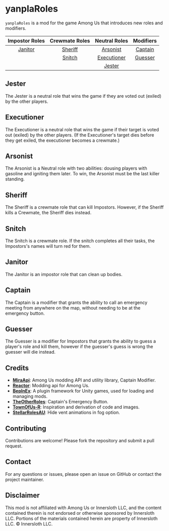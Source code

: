 # yanplaRoles
`yanplaRoles` is a mod for the game Among Us that introduces new roles and modifiers.

| **Impostor Roles**           | **Crewmate Roles**                | **Neutral Roles**                | **Modifiers**                |
|:----------------------------:|:---------------------------------:|:--------------------------------:|:----------------------------:|
| [Janitor](#janitor)          | [Sheriff](#sheriff)               | [Arsonist](#arsonist)            | [Captain](#captain)          |
|                              | [Snitch](#snitch)                 | [Executioner](#executioner)      | [Guesser](#guesser)          |
|                              |                                   | [Jester](#jester)                |                              |

## Jester

The Jester is a neutral role that wins the game if they are voted out (exiled) by the other players.

## Executioner

The Executioner is a neutral role that wins the game if their target is voted out (exiled) by the other players. (If the Executioner's target dies before they get exiled, the executioner becomes a crewmate.)

## Arsonist

The Arsonist is a Neutral role with two abilities: dousing players with gasoline and igniting them later. To win, the Arsonist must be the last killer standing.

## Sheriff

The Sheriff is a crewmate role that can kill Impostors. However, if the Sheriff kills a Crewmate, the Sheriff dies instead.

## Snitch

The Snitch is a crewmate role. If the snitch completes all their tasks, the Impostors's names will turn red for them.

## Janitor

The Janitor is an impostor role that can clean up bodies.

## Captain

The Captain is a modifier that grants the ability to call an emergency meeting from anywhere on the map, without needing to be at the emergency button.

## Guesser

The Guesser is a modifier for Impostors that grants the ability to guess a player's role and kill them, however if the guesser's guess is wrong the guesser will die instead.

## Credits
- **[MiraApi](https://github.com/All-Of-Us-Mods/MiraAPI)**: Among Us modding API and utility library, Captain Modifier.
- **[Reactor](https://github.com/NuclearPowered/Reactor)**: Modding api for Among Us.
- **[BepInEx](https://github.com/BepInEx/BepInEx)**: A plugin framework for Unity games, used for loading and managing mods.
- **[TheOtherRoles](https://github.com/TheOtherRolesAU/TheOtherRoles)**: Captain's Emergency Button.
- **[TownOfUs-R](https://github.com/eDonnes124/Town-Of-Us-R)**: Inspiration and derivation of code and images.
- **[StellarRolesAU](https://github.com/Mr-Fluuff/StellarRolesAU)**: Hide vent animations in fog option.

## Contributing

Contributions are welcome! Please fork the repository and submit a pull request.

## Contact

For any questions or issues, please open an issue on GitHub or contact the project maintainer.

## Disclaimer

This mod is not affiliated with Among Us or Innersloth LLC, and the content contained therein is not endorsed or otherwise sponsored by Innersloth LLC. Portions of the materials contained herein are property of Innersloth LLC. © Innersloth LLC.